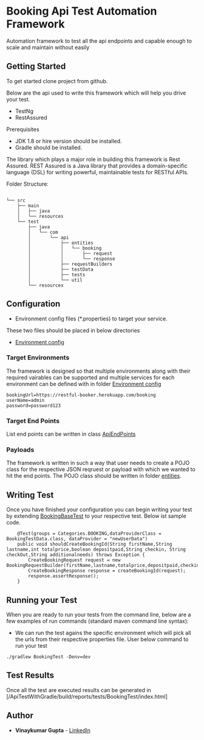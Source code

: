 # Booking Api Test Automation Framework

Automation framework to test all the api endpoints and capable enough to scale and maintain without easily
## Getting Started

To get started clone project from github.

Below are the api used to write this framework which will help you drive your test.
* TestNg
* RestAssured

Prerequisites

* JDK 1.8 or hire version should be installed.
* Gradle should be installed.


The library which plays a major role in building this framework is Rest Assured.  REST Assured is a Java library that provides a domain-specific language (DSL) for writing powerful, maintainable tests for RESTful APIs.

Folder Structure:
```

└── src
    ├── main
    │   ├── java
    │   └── resources
    └── test
        ├── java
        │   └── com
        │       └── api
        │           ├── entities
        │           │   └── booking
        │           │       ├── request
        │           │       └── response
        │           ├── requestBuilders
        │           ├── testData
        │           ├── tests
        │           └── util
        └── resources

```

## Configuration

* Environment config files (*.properties) to target your service.

These two files should be placed in below directories
* [Environment config](https://github.com/vinaygupta2050/ApiTestAutomationFramework/tree/master/src/main/resources)

### Target Environments
The framework is designed so that multiple environments along with their required vairables can be supported and multiple services for each environment can be defined with in folder [Environment config](https://github.com/vinaygupta2050/ApiTestAutomationFramework/tree/master/src/main/resources)
```
bookingUrl=https://restful-booker.herokuapp.com/booking
userName=admin
password=password123
```
### Target End Points
List end points can be written in class [ApiEndPoints](https://github.com/vinaygupta2050/ApiTestAutomationFramework/blob/master/src/main/java/com/api/apiFactory/ApiEndPoints.java)

### Payloads
The framework is written in such a way that user needs to create a POJO class for the respective JSON reqruest or payload with which we wanted to hit the end points. The POJO class should be written in folder [entities](https://github.com/vinaygupta2050/ApiTestAutomationFramework/tree/master/src/main/java/com/api/pojo).

## Writing Test

Once you have finished your configuration you can begin writing your test by extending [BookingBaseTest](https://github.com/vinaygupta2050/ApiTestAutomationFramework/blob/master/src/test/java/com/api/test/BaseTest.java) to your respective test. Below ist sample code.
```
    @Test(groups = Categories.BOOKING,dataProviderClass = BookingTestData.class, dataProvider = "newUserData")
    public void shouldCreateBookingId(String firstName,String lastname,int totalprice,boolean depositpaid,String checkin, String checkOut,String additionalneeds) throws Exception {
        CreateBookingRequest request = new BookingRequestBuilder(firstName,lastname,totalprice,depositpaid,checkin,checkOut,additionalneeds).build();
        CreateBookingResponse response = createBookingId(request);
        response.assertResponse();
    }

```

## Running your Test
When you are ready to run your tests from the command line, below are a few examples of run commands (standard maven command line syntax):

* We can run the test agains the specific environment which will pick all the urls from their respective properties file. User below command to run your test
```
./gradlew BookingTest -Denv=dev
```
## Test Results

Once all the test are executed results can be generated in [/ApiTestWithGradle/build/reports/tests/BookingTest/index.html]

## Author

* **Vinaykumar Gupta** - [LinkedIn](https://in.linkedin.com/in/vinaygupta2050)